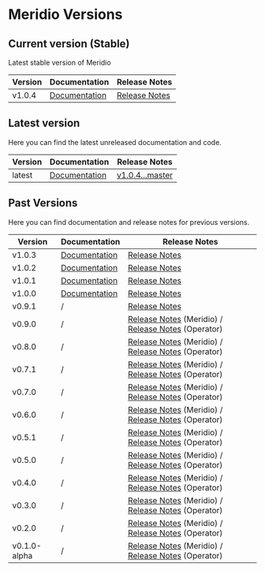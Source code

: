 # Meridio Versions

## Current version (Stable)

Latest stable version of Meridio

| Version | Documentation | Release Notes |
| --- | --- | --- |
| v1.0.4 | [Documentation](docs/v1.0.0) | [Release Notes](https://github.com/Nordix/Meridio/releases/tag/v1.0.4) |

## Latest version

Here you can find the latest unreleased documentation and code.

| Version | Documentation | Release Notes |
| --- | --- | --- |
| latest | [Documentation](docs) | [v1.0.4...master](https://github.com/Nordix/Meridio/compare/v1.0.4...master) |

## Past Versions

Here you can find documentation and release notes for previous versions.

| Version | Documentation | Release Notes |
| --- | --- | --- |
| v1.0.3 | [Documentation](docs/v1.0.0) | [Release Notes](https://github.com/Nordix/Meridio/releases/tag/v1.0.3) |
| v1.0.2 | [Documentation](docs/v1.0.0) | [Release Notes](https://github.com/Nordix/Meridio/releases/tag/v1.0.2) |
| v1.0.1 | [Documentation](docs/v1.0.0) | [Release Notes](https://github.com/Nordix/Meridio/releases/tag/v1.0.1) |
| v1.0.0 | [Documentation](docs/v1.0.0) | [Release Notes](https://github.com/Nordix/Meridio/releases/tag/v1.0.0) |
| v0.9.1 | / | [Release Notes](https://github.com/Nordix/Meridio/releases/tag/v0.9.1) |
| v0.9.0 | / | [Release Notes](https://github.com/Nordix/Meridio/releases/tag/v0.9.0) (Meridio) / [Release Notes](https://github.com/Nordix/Meridio-Operator/releases/tag/v0.9.0) (Operator) |
| v0.8.0 | / | [Release Notes](https://github.com/Nordix/Meridio/releases/tag/v0.8.0) (Meridio) / [Release Notes](https://github.com/Nordix/Meridio-Operator/releases/tag/v0.8.0) (Operator) |
| v0.7.1 | / | [Release Notes](https://github.com/Nordix/Meridio/releases/tag/v0.7.1) (Meridio) / [Release Notes](https://github.com/Nordix/Meridio-Operator/releases/tag/v0.7.1) (Operator) |
| v0.7.0 | / | [Release Notes](https://github.com/Nordix/Meridio/releases/tag/v0.7.0) (Meridio) / [Release Notes](https://github.com/Nordix/Meridio-Operator/releases/tag/v0.7.0) (Operator) |
| v0.6.0 | / | [Release Notes](https://github.com/Nordix/Meridio/releases/tag/v0.6.0) (Meridio) / [Release Notes](https://github.com/Nordix/Meridio-Operator/releases/tag/v0.6.0) (Operator) |
| v0.5.1 | / | [Release Notes](https://github.com/Nordix/Meridio/releases/tag/v0.5.1) (Meridio) / [Release Notes](https://github.com/Nordix/Meridio-Operator/releases/tag/v0.5.1) (Operator) |
| v0.5.0 | / | [Release Notes](https://github.com/Nordix/Meridio/releases/tag/v0.5.0) (Meridio) / [Release Notes](https://github.com/Nordix/Meridio-Operator/releases/tag/v0.5.0) (Operator) |
| v0.4.0 | / | [Release Notes](https://github.com/Nordix/Meridio/releases/tag/v0.4.0) (Meridio) / [Release Notes](https://github.com/Nordix/Meridio-Operator/releases/tag/v0.4.0) (Operator) |
| v0.3.0 | / | [Release Notes](https://github.com/Nordix/Meridio/releases/tag/v0.3.0) (Meridio) / [Release Notes](https://github.com/Nordix/Meridio-Operator/releases/tag/v0.3.0) (Operator) |
| v0.2.0 | / | [Release Notes](https://github.com/Nordix/Meridio/releases/tag/v0.2.0) (Meridio) / [Release Notes](https://github.com/Nordix/Meridio-Operator/releases/tag/v0.2.0) (Operator) |
| v0.1.0-alpha | / | [Release Notes](https://github.com/Nordix/Meridio/releases/tag/v0.1.0-alpha) (Meridio) / [Release Notes](https://github.com/Nordix/Meridio-Operator/releases/tag/v0.1.0-alpha) (Operator) |